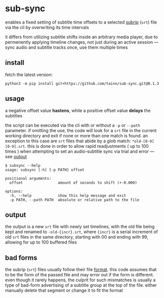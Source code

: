# sub-sync

enables a fixed setting of subtitle time offsets to a selected [subrip](https://en.wikipedia.org/wiki/SubRip) (`srt`)
file via the cli by overwriting its time intervals

it differs from utilizing subtitle shifts inside an arbitrary media player, due to permenently applying timeline
changes, not just during an active session — sync audio and subtitle tracks once, use them multiple times

## install

fetch the latest version:

```console
python3 -m pip install git+https://github.com/tainn/sub-sync.git@0.1.3
```

## usage

a negative offset value **hastens**, while a positive offset value **delays** the subtitles

the script can be executed via the cli with or without a `-p` or `--path` parameter. if omitting the use, the code will
look for a `srt` file in the current working directory and exit if none or more than one match is found. an exception to
this case are `srt` files that abide by a glob match: `*old-[0-9][0-9].srt`. this is done in order to allow rapid
readjustments ( up to 100 times ) when attempting to set an audio-subtitle sync via trial and error —
see [output](#output)

```console
$ subsync --help
usage: subsync [-h] [-p PATH] offset

positional arguments:
  offset                amount of seconds to shift (+-0.000)

options:
  -h, --help            show this help message and exit
  -p PATH, --path PATH  absolute or relative path to the file
```

## output

the output is a new `srt` file with newly set timelines, with the old file being kept and renamed
to `-old-{incr}.srt`, where `{incr}` is a serial increment of old `srt` files in the same directory, starting
with 00 and ending with 99, allowing for up to 100 buffered files

## bad forms

the subrip (`srt`) files usually follow their file [format](https://en.wikipedia.org/wiki/SubRip#SubRip_file_format).
this code assumes that to be the form of the passed file and may error out if the form is different. even though it
rarely happens, the culprit for such mismatches is usually a type of bad-form advertising of a subtitle group at the top
of the file. either manually delete that segment or change it to fit the format
